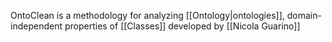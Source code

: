 OntoClean is a methodology for analyzing [[Ontology|ontologies]], domain-independent properties of [[Classes]] developed by [[Nicola Guarino]]


